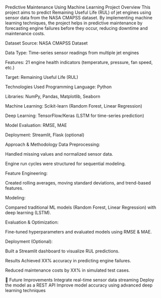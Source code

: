 Predictive Maintenance Using Machine Learning
Project Overview This project aims to predict Remaining Useful Life (RUL) of jet engines using sensor data from the NASA CMAPSS dataset. By implementing machine learning techniques, the project helps in predictive maintenance by forecasting engine failures before they occur, reducing downtime and maintenance costs.

Dataset Source: NASA CMAPSS Dataset

Data Type: Time-series sensor readings from multiple jet engines

Features: 21 engine health indicators (temperature, pressure, fan speed, etc.)

Target: Remaining Useful Life (RUL)

Technologies Used Programming Language: Python

Libraries: NumPy, Pandas, Matplotlib, Seaborn

Machine Learning: Scikit-learn (Random Forest, Linear Regression)

Deep Learning: TensorFlow/Keras (LSTM for time-series prediction)

Model Evaluation: RMSE, MAE

Deployment: Streamlit, Flask (optional)

Approach & Methodology Data Preprocessing:

Handled missing values and normalized sensor data.

Engine run cycles were structured for sequential modeling.

Feature Engineering:

Created rolling averages, moving standard deviations, and trend-based features.

Modeling:

Compared traditional ML models (Random Forest, Linear Regression) with deep learning (LSTM).

Evaluation & Optimization:

Fine-tuned hyperparameters and evaluated models using RMSE & MAE.

Deployment (Optional):

Built a Streamlit dashboard to visualize RUL predictions.

Results Achieved XX% accuracy in predicting engine failures.

Reduced maintenance costs by XX% in simulated test cases.

📌 Future Improvements Integrate real-time sensor data streaming Deploy the model as a REST API Improve model accuracy using advanced deep learning techniques
